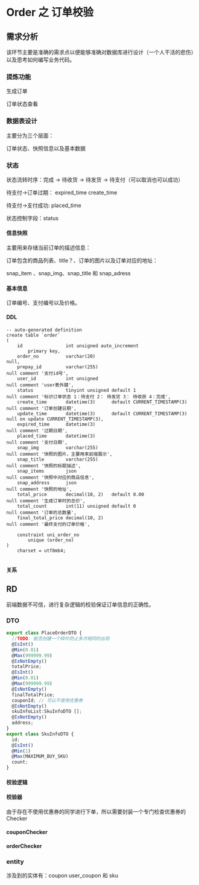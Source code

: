 # Order 之 订单校验

## 需求分析

该环节主要是准确的需求点以便能够准确对数据库进行设计（一个人干活的悲伤）以及思考如何编写业务代码。

### 提炼功能

生成订单

订单状态查看

### 数据表设计

主要分为三个层面：

订单状态、快照信息以及基本数据

### 状态

状态流转时序：完成 ->  待收货 -> 待发货 -> 待支付（可以取消也可以成功）

待支付->订单过期： expired_time create_time

待支付->支付成功:	placed_time

状态控制字段：status

#### 信息快照

主要用来存储当前订单的描述信息：

订单包含的商品列表、title？、订单的图片以及订单对应的地址：

snap_item 、snap_img、snap_title 和 snap_adress

#### 基本信息

订单编号、支付编号以及价格。

#### DDL

```mysql
-- auto-generated definition
create table `order`
(
    id                int unsigned auto_increment
        primary key,
    order_no          varchar(20)                                   null,
    prepay_id         varchar(255)                                  null comment '支付id号',
    user_id           int unsigned                                  null comment 'user表外键',
    status            tinyint unsigned default 1                    null comment '标识订单状态 1：待支付 2： 待发货 3： 待收获 4：完成',
    create_time       datetime(3)      default CURRENT_TIMESTAMP(3) null comment '订单创建日期',
    update_time       datetime(3)      default CURRENT_TIMESTAMP(3) null on update CURRENT_TIMESTAMP(3),
    expired_time      datetime(3)                                   null comment '过期日期',
    placed_time       datetime(3)                                   null comment '支付日期',
    snap_img          varchar(255)                                  null comment '快照的图片，主要用来前端展示',
    snap_title        varchar(255)                                  null comment '快照的标题描述',
    snap_items        json                                          null comment '快照中对应的商品信息',
    snap_address      json                                          null comment '快照的地址',
    total_price       decimal(10, 2)   default 0.00                 null comment '生成订单时的总价',
    total_count       int(11) unsigned default 0                    null comment '订单的总数量',
    final_total_price decimal(10, 2)                                null comment '最终支付的订单价格', 

    constraint uni_order_no
        unique (order_no)
)
    charset = utf8mb4;


```



#### 关系

## RD

前端数据不可信，进行复杂逻辑的校验保证订单信息的正确性。

### DTO

```typescript
export class PlaceOrderDTO {
  //TODO: 能否创建一个碎片防止多次相同的出现
  @IsInt()
  @Min(0.01)
  @Max(999999.99)
  @IsNotEmpty()
  totalPrice;
  @IsInt()
  @Min(0.01)
  @Max(999999.99)
  @IsNotEmpty()
  finalTotalPrice;
  couponId; // 可以不使用优惠券
  @IsNotEmpty()
  skuInfoList:SkuInfoDTO [];
  @IsNotEmpty()
  address;
}
export class SkuInfoDTO {
  id;
  @IsInt()
  @Min(1)
  @Max(MAXIMUM_BUY_SKU)
  count;
}


```

#### 校验逻辑

#### 校验器

由于存在不使用优惠券的同学进行下单，所以需要封装一个专门检查优惠券的Checker

#### couponChecker



#### orderChecker

### entity

涉及到的实体有：coupon user_coupon 和 sku

